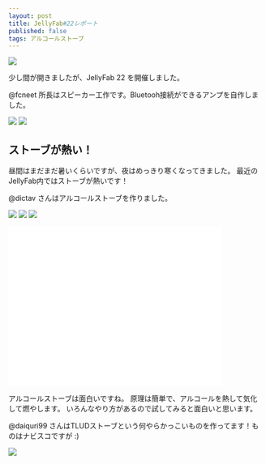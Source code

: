 ```yaml
---
layout: post
title: JellyFab#22レポート
published: false
tags: アルコールストーブ
---
```


![](https://pbs.twimg.com/media/BxZn_xzCQAAx0mT.jpg)

少し間が開きましたが、JellyFab 22 を開催しました。

@fcneet 所長はスピーカー工作です。Bluetooh接続ができるアンプを自作しました。

![](https://pbs.twimg.com/media/BxZvhPqCQAA2DDG.jpg)
![](https://pbs.twimg.com/media/BxZveofCQAAoo1x.jpg)

## ストーブが熱い！
昼間はまだまだ暑いくらいですが、夜はめっきり寒くなってきました。
最近のJellyFab内ではストーブが熱いです！

@dictav さんはアルコールストーブを作りました。

![](https://scontent-b.xx.fbcdn.net/hphotos-xap1/v/t1.0-9/q86/p720x720/10686924_717447388336062_7704041398256922987_n.jpg?oh=f38d08ecff0368a68fb571dbcb867681&oe=548FC034)
![](https://scontent-b.xx.fbcdn.net/hphotos-xpf1/v/t1.0-9/p720x720/10352030_717527821661352_1766624470988525084_n.jpg?oh=1e108ffdbe857571780966792bf1806d&oe=549D0F70)
![](https://pbs.twimg.com/media/BxZs-w-CAAEa_zn.jpg)

<iframe width="420" height="315" src="//www.youtube.com/embed/NeeNZRsb2qE" frameborder="0" allowfullscreen></iframe>

アルコールストーブは面白いですね。
原理は簡単で、アルコールを熱して気化して燃やします。
いろんなやり方があるので試してみると面白いと思います。

@daiquri99 さんはTLUDストーブという何やらかっこいものを作ってます！ものはナビスコですが :)

![](https://twitter.com/dictav/status/510718279111811072/photo/1)

